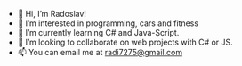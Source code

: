 - 👋 Hi, I’m Radoslav!
- 👀 I’m interested in programming, cars and fitness
- 🌱 I’m currently learning C# and Java-Script.
- 💞️ I’m looking to collaborate on web projects with C# or JS.
- 📫 You can email me at radi7275@gmail.com

<!---
RadkoSS/RadkoSS is a ✨ special ✨ repository because its `README.md` (this file) appears on your GitHub profile.
You can click the Preview link to take a look at your changes.
--->
